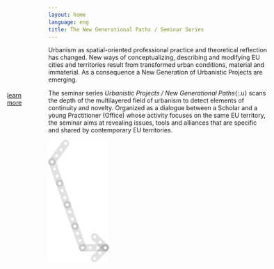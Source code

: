 ```yaml
---
layout: home
language: eng
title: The New Generational Paths / Seminar Series
---
```


Urbanism as spatial-oriented professional practice and theoretical reflection has changed. New ways of conceptualizing, describing and modifying EU cities and territories result from transformed urban conditions, material and immaterial. As a consequence a New Generation of Urbanistic Projects are emerging.

The seminar series *Urbanistic Projects / New&nbsp;Generational Paths*{:.u} scans the depth of the multilayered field of urbanism to detect elements of continuity and novelty. Organized as a dialogue between a Scholar and a young Practitioner (Office) whose activity focuses on the same EU territory, the seminar aims at revealing issues, tools and alliances that are specific and shared by contemporary EU territories.

<div class="long-arrow">
  <img src="/res/freccia-lunga.svg" alt="long-arrow" style="width: 10em; z-index: -1">
  <div class="j-lh-05" style="position: absolute; top: 19em; left: 9.5em;">
    <a style="" class="text-dark j-fw-700 j-fs-05vw j-fs-lg-3rem text-decoration-none" href="/about">learn<br>more</a>
  </div>
</div>
